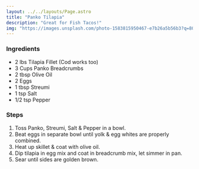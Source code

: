 ```yaml
---
layout: ../../layouts/Page.astro
title: "Panko Tilapia"
description: "Great for Fish Tacos!"
img: "https://images.unsplash.com/photo-1583815950467-e7b26a5b56b3?q=80&w=2667&auto=format&fit=crop&ixlib=rb-4.0.3&ixid=M3wxMjA3fDB8MHxwaG90by1wYWdlfHx8fGVufDB8fHx8fA%3D%3D"
---
```


### Ingredients

*   2 lbs Tilapia Fillet (Cod works too)
*   3 Cups Panko Breadcrumbs
*   2 tbsp Olive Oil
*   2 Eggs
*   1 tbsp Streumi
*   1 tsp Salt
*   1/2 tsp Pepper

### Steps

1.  Toss Panko, Streumi, Salt & Pepper in a bowl.
2.  Beat eggs in separate bowl until yolk & egg whites are properly combined.
3.  Heat up skillet & coat with olive oil.
4.  Dip tilapia in egg mix and coat in breadcrumb mix, let simmer in pan.
5.  Sear until sides are golden brown.